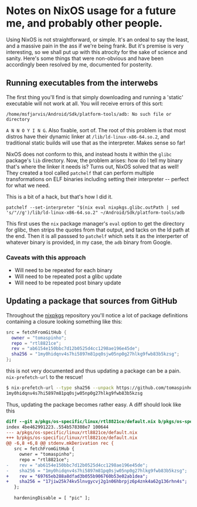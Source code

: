 # Notes on NixOS usage for a future me, and probably other people.

Using NixOS is not straightforward, or simple. It's an ordeal to say the least, and a massive pain in the ass if we're being frank. But it's premise is very interesting, so we shall put up with this atrocity for the sake of science and sanity. Here's some things that were non-obvious and have been accordingly been resolved by me, documented for posterity.

## Running executables from the interwebs

The first thing you'll find is that simply downloading and running a 'static' executable will not work at all. You will receive errors of this sort:

```
/home/msfjarvis/Android/Sdk/platform-tools/adb: No such file or directory
```

`A N N O Y I N G`. Also fixable, sort of. The root of this problem is that most distros have their dynamic linker at `/lib/ld-linux-x86-64.so.2`, and traditional static builds will use that as the interpreter. Makes sense so far!

NixOS does not conform to this, and instead hosts it within the `glibc` package's `lib` directory. Now, the problem arises: how do I tell my binary that's where the linker it needs is? Turns out, NixOS solved that as well! They created a tool called `patchelf` that can perform multiple transformations on ELF binaries including setting their interpreter -- perfect for what we need.

This is a bit of a hack, but that's how I did it.

```
patchelf --set-interpreter "$(nix eval nixpkgs.glibc.outPath | sed 's/"//g')/lib/ld-linux-x86-64.so.2" ~/Android/Sdk/platform-tools/adb
```

This first uses the `nix` package manager's `eval` option to get the directory for glibc, then strips the quotes from that output, and tacks on the ld path at the end. Then it is all passsed to `patchelf` which sets it as the interperter of whatever binary is provided, in my case, the `adb` binary from Google.

### Caveats with this approach

- Will need to be repeated for each binary
- Will need to be repeated post a glibc update
- Will need to be repeated post binary update

## Updating a package that sources from GitHub

Throughout the [nixpkgs](https://github.com/NixOS/nixpkgs) repository you'll notice a lot of package definitions containing a closure looking something like this:

```nix
src = fetchFromGitHub {
  owner = "tomaspinho";
  repo = "rtl8821ce";
  rev = "ab6154e150bbc7d12b0525d4cc1298ae196e45de";
  sha256 = "1my0hidqnv4s7hi5897m81pq0sjw05np0g27hlkg9fwb83b5kzsg";
};
```

this is not very documented and thus updating a package can be a pain. `nix-prefetch-url` to the rescue!

```bash
$ nix-prefetch-url --type sha256 --unpack https://github.com/tomaspinho/rtl8821ce/archive/ab6154e150bbc7d12b0525d4cc1298ae196e45de.tar.gz
1my0hidqnv4s7hi5897m81pq0sjw05np0g27hlkg9fwb83b5kzsg
```

Thus, updating the package becomes rather easy. A diff should look like this

```diff
diff --git a/pkgs/os-specific/linux/rtl8821ce/default.nix b/pkgs/os-specific/linux/rtl8821ce/default.nix
index 4be462991223..554b578308e7 100644
--- a/pkgs/os-specific/linux/rtl8821ce/default.nix
+++ b/pkgs/os-specific/linux/rtl8821ce/default.nix
@@ -6,8 +6,8 @@ stdenv.mkDerivation rec {
   src = fetchFromGitHub {
     owner = "tomaspinho";
     repo = "rtl8821ce";
-    rev = "ab6154e150bbc7d12b0525d4cc1298ae196e45de";
-    sha256 = "1my0hidqnv4s7hi5897m81pq0sjw05np0g27hlkg9fwb83b5kzsg";
+    rev = "69765eb288a8dfad3b055b906760b53e02ab1dea";
+    sha256 = "17jiw25k74kv5lnvgycvj2g1n06hbrpjz6p4znk4a62g136rhn4s";
   };
 
   hardeningDisable = [ "pic" ];
```
